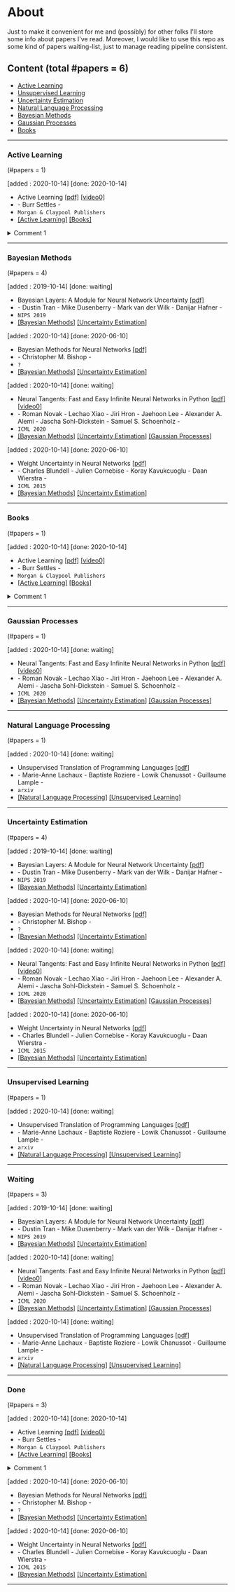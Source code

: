 # About 
Just to make it convenient for me and (possibly) for other folks I'll store some info about papers I've read. Moreover, I would like to use this repo as some kind of papers waiting-list, just to manage reading pipeline consistent. 
 ## Content (total #papers = 6)
- [Active Learning](#active-learning)
- [Unsupervised Learning](#unsupervised-learning)
- [Uncertainty Estimation](#uncertainty-estimation)
- [Natural Language Processing](#natural-language-processing)
- [Bayesian Methods](#bayesian-methods)
- [Gaussian Processes](#gaussian-processes)
- [Books](#books)

****
### Active Learning
(#papers = 1)

[added : 2020-10-14] [done: 2020-10-14]
* Active Learning [[pdf]](https://www.google.com/url?sa=t&rct=j&q=&esrc=s&source=web&cd=&cad=rja&uact=8&ved=2ahUKEwju5N-Np7TsAhVKtIsKHYQPCGoQFjABegQIAhAC&url=https%3A%2F%2Fwww.morganclaypool.com%2Fdoi%2Fabs%2F10.2200%2Fs00429ed1v01y201207aim018&usg=AOvVaw0qyJQArRQS63S5akBbIZ6r)  [[video0]](https://www.youtube.com/watch?v=YyI-S2--BYc) 
* \- Burr Settles - 
* `Morgan & Claypool Publishers`
* [[Active Learning]](#active-learning) [[Books]](#books) 
<details>
  <summary> Comment 1</summary> Generic intro into Active Learning topic, starts from simple bacics and covers such approaches as uncertainty sampling, query-by-committee, variance reduction and etc. Althought it's just an introduction and in 2020 it's relatively outdated
 </details>


***
### Bayesian Methods
(#papers = 4)

[added : 2019-10-14] [done: waiting]
* Bayesian Layers: A Module for Neural Network Uncertainty [[pdf]](https://papers.nips.cc/paper/9607-bayesian-layers-a-module-for-neural-network-uncertainty) 
* \- Dustin Tran - Mike Dusenberry - Mark van der Wilk - Danijar Hafner - 
* `NIPS 2019`
* [[Bayesian Methods]](#bayesian-methods) [[Uncertainty Estimation]](#uncertainty-estimation) 

[added : 2020-10-14] [done: 2020-06-10]
* Bayesian Methods for Neural Networks [[pdf]](https://www.microsoft.com/en-us/research/wp-content/uploads/1995/01/NCRG_95_009.pdf) 
* \- Christopher M. Bishop - 
* `?`
* [[Bayesian Methods]](#bayesian-methods) [[Uncertainty Estimation]](#uncertainty-estimation) 

[added : 2020-10-14] [done: waiting]
* Neural Tangents: Fast and Easy Infinite Neural Networks in Python [[pdf]](https://arxiv.org/abs/1912.02803)  [[video0]](https://iclr.cc/virtual_2020/poster_SklD9yrFPS.html) 
* \- Roman Novak - Lechao Xiao - Jiri Hron - Jaehoon Lee - Alexander A. Alemi - Jascha Sohl-Dickstein - Samuel S. Schoenholz - 
* `ICML 2020`
* [[Bayesian Methods]](#bayesian-methods) [[Uncertainty Estimation]](#uncertainty-estimation) [[Gaussian Processes]](#gaussian-processes) 

[added : 2020-10-14] [done: 2020-06-10]
* Weight Uncertainty in Neural Networks [[pdf]](https://arxiv.org/pdf/1505.05424) 
* \- Charles Blundell - Julien Cornebise - Koray Kavukcuoglu - Daan Wierstra - 
* `ICML 2015`
* [[Bayesian Methods]](#bayesian-methods) [[Uncertainty Estimation]](#uncertainty-estimation) 


***
### Books
(#papers = 1)

[added : 2020-10-14] [done: 2020-10-14]
* Active Learning [[pdf]](https://www.google.com/url?sa=t&rct=j&q=&esrc=s&source=web&cd=&cad=rja&uact=8&ved=2ahUKEwju5N-Np7TsAhVKtIsKHYQPCGoQFjABegQIAhAC&url=https%3A%2F%2Fwww.morganclaypool.com%2Fdoi%2Fabs%2F10.2200%2Fs00429ed1v01y201207aim018&usg=AOvVaw0qyJQArRQS63S5akBbIZ6r)  [[video0]](https://www.youtube.com/watch?v=YyI-S2--BYc) 
* \- Burr Settles - 
* `Morgan & Claypool Publishers`
* [[Active Learning]](#active-learning) [[Books]](#books) 
<details>
  <summary> Comment 1</summary> Generic intro into Active Learning topic, starts from simple bacics and covers such approaches as uncertainty sampling, query-by-committee, variance reduction and etc. Althought it's just an introduction and in 2020 it's relatively outdated
 </details>


***
### Gaussian Processes
(#papers = 1)

[added : 2020-10-14] [done: waiting]
* Neural Tangents: Fast and Easy Infinite Neural Networks in Python [[pdf]](https://arxiv.org/abs/1912.02803)  [[video0]](https://iclr.cc/virtual_2020/poster_SklD9yrFPS.html) 
* \- Roman Novak - Lechao Xiao - Jiri Hron - Jaehoon Lee - Alexander A. Alemi - Jascha Sohl-Dickstein - Samuel S. Schoenholz - 
* `ICML 2020`
* [[Bayesian Methods]](#bayesian-methods) [[Uncertainty Estimation]](#uncertainty-estimation) [[Gaussian Processes]](#gaussian-processes) 


***
### Natural Language Processing
(#papers = 1)

[added : 2020-10-14] [done: waiting]
* Unsupervised Translation of Programming Languages [[pdf]](https://arxiv.org/pdf/2006.03511.pdf) 
* \- Marie-Anne Lachaux - Baptiste Roziere - Lowik Chanussot - Guillaume Lample - 
* `arxiv`
* [[Natural Language Processing]](#natural-language-processing) [[Unsupervised Learning]](#unsupervised-learning) 


***
### Uncertainty Estimation
(#papers = 4)

[added : 2019-10-14] [done: waiting]
* Bayesian Layers: A Module for Neural Network Uncertainty [[pdf]](https://papers.nips.cc/paper/9607-bayesian-layers-a-module-for-neural-network-uncertainty) 
* \- Dustin Tran - Mike Dusenberry - Mark van der Wilk - Danijar Hafner - 
* `NIPS 2019`
* [[Bayesian Methods]](#bayesian-methods) [[Uncertainty Estimation]](#uncertainty-estimation) 

[added : 2020-10-14] [done: 2020-06-10]
* Bayesian Methods for Neural Networks [[pdf]](https://www.microsoft.com/en-us/research/wp-content/uploads/1995/01/NCRG_95_009.pdf) 
* \- Christopher M. Bishop - 
* `?`
* [[Bayesian Methods]](#bayesian-methods) [[Uncertainty Estimation]](#uncertainty-estimation) 

[added : 2020-10-14] [done: waiting]
* Neural Tangents: Fast and Easy Infinite Neural Networks in Python [[pdf]](https://arxiv.org/abs/1912.02803)  [[video0]](https://iclr.cc/virtual_2020/poster_SklD9yrFPS.html) 
* \- Roman Novak - Lechao Xiao - Jiri Hron - Jaehoon Lee - Alexander A. Alemi - Jascha Sohl-Dickstein - Samuel S. Schoenholz - 
* `ICML 2020`
* [[Bayesian Methods]](#bayesian-methods) [[Uncertainty Estimation]](#uncertainty-estimation) [[Gaussian Processes]](#gaussian-processes) 

[added : 2020-10-14] [done: 2020-06-10]
* Weight Uncertainty in Neural Networks [[pdf]](https://arxiv.org/pdf/1505.05424) 
* \- Charles Blundell - Julien Cornebise - Koray Kavukcuoglu - Daan Wierstra - 
* `ICML 2015`
* [[Bayesian Methods]](#bayesian-methods) [[Uncertainty Estimation]](#uncertainty-estimation) 


***
### Unsupervised Learning
(#papers = 1)

[added : 2020-10-14] [done: waiting]
* Unsupervised Translation of Programming Languages [[pdf]](https://arxiv.org/pdf/2006.03511.pdf) 
* \- Marie-Anne Lachaux - Baptiste Roziere - Lowik Chanussot - Guillaume Lample - 
* `arxiv`
* [[Natural Language Processing]](#natural-language-processing) [[Unsupervised Learning]](#unsupervised-learning) 


***
### Waiting
(#papers = 3)

[added : 2019-10-14] [done: waiting]
* Bayesian Layers: A Module for Neural Network Uncertainty [[pdf]](https://papers.nips.cc/paper/9607-bayesian-layers-a-module-for-neural-network-uncertainty) 
* \- Dustin Tran - Mike Dusenberry - Mark van der Wilk - Danijar Hafner - 
* `NIPS 2019`
* [[Bayesian Methods]](#bayesian-methods) [[Uncertainty Estimation]](#uncertainty-estimation) 

[added : 2020-10-14] [done: waiting]
* Neural Tangents: Fast and Easy Infinite Neural Networks in Python [[pdf]](https://arxiv.org/abs/1912.02803)  [[video0]](https://iclr.cc/virtual_2020/poster_SklD9yrFPS.html) 
* \- Roman Novak - Lechao Xiao - Jiri Hron - Jaehoon Lee - Alexander A. Alemi - Jascha Sohl-Dickstein - Samuel S. Schoenholz - 
* `ICML 2020`
* [[Bayesian Methods]](#bayesian-methods) [[Uncertainty Estimation]](#uncertainty-estimation) [[Gaussian Processes]](#gaussian-processes) 

[added : 2020-10-14] [done: waiting]
* Unsupervised Translation of Programming Languages [[pdf]](https://arxiv.org/pdf/2006.03511.pdf) 
* \- Marie-Anne Lachaux - Baptiste Roziere - Lowik Chanussot - Guillaume Lample - 
* `arxiv`
* [[Natural Language Processing]](#natural-language-processing) [[Unsupervised Learning]](#unsupervised-learning) 


***
### Done
(#papers = 3)

[added : 2020-10-14] [done: 2020-10-14]
* Active Learning [[pdf]](https://www.google.com/url?sa=t&rct=j&q=&esrc=s&source=web&cd=&cad=rja&uact=8&ved=2ahUKEwju5N-Np7TsAhVKtIsKHYQPCGoQFjABegQIAhAC&url=https%3A%2F%2Fwww.morganclaypool.com%2Fdoi%2Fabs%2F10.2200%2Fs00429ed1v01y201207aim018&usg=AOvVaw0qyJQArRQS63S5akBbIZ6r)  [[video0]](https://www.youtube.com/watch?v=YyI-S2--BYc) 
* \- Burr Settles - 
* `Morgan & Claypool Publishers`
* [[Active Learning]](#active-learning) [[Books]](#books) 
<details>
  <summary> Comment 1</summary> Generic intro into Active Learning topic, starts from simple bacics and covers such approaches as uncertainty sampling, query-by-committee, variance reduction and etc. Althought it's just an introduction and in 2020 it's relatively outdated
 </details>

[added : 2020-10-14] [done: 2020-06-10]
* Bayesian Methods for Neural Networks [[pdf]](https://www.microsoft.com/en-us/research/wp-content/uploads/1995/01/NCRG_95_009.pdf) 
* \- Christopher M. Bishop - 
* `?`
* [[Bayesian Methods]](#bayesian-methods) [[Uncertainty Estimation]](#uncertainty-estimation) 

[added : 2020-10-14] [done: 2020-06-10]
* Weight Uncertainty in Neural Networks [[pdf]](https://arxiv.org/pdf/1505.05424) 
* \- Charles Blundell - Julien Cornebise - Koray Kavukcuoglu - Daan Wierstra - 
* `ICML 2015`
* [[Bayesian Methods]](#bayesian-methods) [[Uncertainty Estimation]](#uncertainty-estimation) 


***
